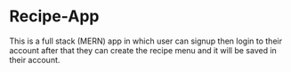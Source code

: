 # Recipe-App
This is a full stack (MERN) app in which user can signup then login to their account after that they can create the recipe menu and it will be saved in their account.
